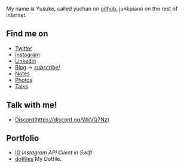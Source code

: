 <!-- ## Welcome to GitHub Pages

You can use the [editor on GitHub](https://github.com/yuchan/yuchan.github.io/edit/master/index.md) to maintain and preview the content for your website in Markdown files.

Whenever you commit to this repository, GitHub Pages will run [Jekyll](https://jekyllrb.com/) to rebuild the pages in your site, from the content in your Markdown files.

### Markdown

Markdown is a lightweight and easy-to-use syntax for styling your writing. It includes conventions for

```markdown
Syntax highlighted code block

# Header 1
## Header 2
### Header 3

- Bulleted
- List

1. Numbered
2. List

**Bold** and _Italic_ and `Code` text

[Link](url) and ![Image](src)
```

For more details see [GitHub Flavored Markdown](https://guides.github.com/features/mastering-markdown/).

### Jekyll Themes

Your Pages site will use the layout and styles from the Jekyll theme you have selected in your [repository settings](https://github.com/yuchan/yuchan.github.io/settings). The name of this theme is saved in the Jekyll `_config.yml` configuration file.

### Support or Contact

Having trouble with Pages? Check out our [documentation](https://help.github.com/categories/github-pages-basics/) or [contact support](https://github.com/contact) and we’ll help you sort it out.
 -->

My name is Yusuke, called yuchan on [github](https://github.com/yuchan), junkpiano on the rest of internet.

## Find me on 

- [Twitter](https://twitter.com/junkpiano)
- [Instagram](https://instagram.com/junkpiano)
- [LinkedIn](https://www.linkedin.com/in/yusukeohashi)
- [Blog](/blog) -> *[subscribe!](https://blog.junkpiano.me/feed/)*
- [Notes](/notes)
- [Photos](https://500px.com/junkpiano)
- [Talks](/talks)

## Talk with me!

- [Discord(https://discord.gg/WkVQ7Nz)](https://discord.gg/WkVQ7Nz)

## Portfolio

- [IG](/IG) *Instagram API Client in Swift*
- [dotfiles](/dotfiles) My Dotfile.
